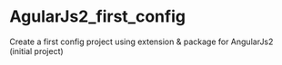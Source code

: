 # AgularJs2_first_config
Create a first config project using extension &amp; package for AngularJs2 (initial project)
